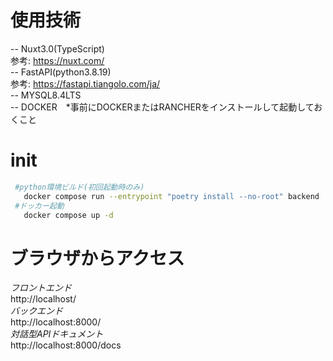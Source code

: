 # 使用技術
 -- Nuxt3.0(TypeScript)  
  参考: https://nuxt.com/  
 -- FastAPI(python3.8.19)  
  参考: https://fastapi.tiangolo.com/ja/  
 -- MYSQL8.4LTS  
 -- DOCKER　*事前にDOCKERまたはRANCHERをインストールして起動しておくこと

# init
 ``` bash
  #python環境ビルド(初回起動時のみ)
    docker compose run --entrypoint "poetry install --no-root" backend
  #ドッカー起動
    docker compose up -d
 ```
  
# ブラウザからアクセス
 *フロントエンド*  
  http://localhost/  
 *バックエンド*  
  http://localhost:8000/  
 *対話型APIドキュメント*  
  http://localhost:8000/docs  
